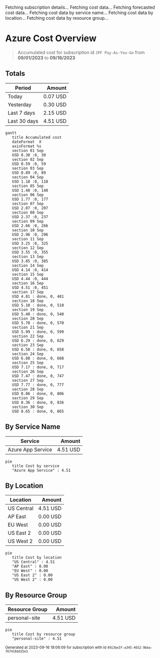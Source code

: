 Fetching subscription details...
Fetching cost data...
Fetching forecasted cost data...
Fetching cost data by service name...
Fetching cost data by location...
Fetching cost data by resource group...
# Azure Cost Overview

> Accumulated cost for subscription id `JPF Pay-As-You-Go` from **09/01/2023** to **09/16/2023**

## Totals

|Period|Amount|
|---|---:|
|Today|0.07 USD|
|Yesterday|0.30 USD|
|Last 7 days|2.15 USD|
|Last 30 days|4.51 USD|

```mermaid
gantt
   title Accumulated cost
   dateFormat  X
   axisFormat %s
   section 01 Sep
   USD 0.30 :0, 30
   section 02 Sep
   USD 0.59 :0, 59
   section 03 Sep
   USD 0.89 :0, 89
   section 04 Sep
   USD 1.18 :0, 118
   section 05 Sep
   USD 1.48 :0, 148
   section 06 Sep
   USD 1.77 :0, 177
   section 07 Sep
   USD 2.07 :0, 207
   section 08 Sep
   USD 2.37 :0, 237
   section 09 Sep
   USD 2.66 :0, 266
   section 10 Sep
   USD 2.96 :0, 296
   section 11 Sep
   USD 3.25 :0, 325
   section 12 Sep
   USD 3.55 :0, 355
   section 13 Sep
   USD 3.85 :0, 385
   section 14 Sep
   USD 4.14 :0, 414
   section 15 Sep
   USD 4.44 :0, 444
   section 16 Sep
   USD 4.51 :0, 451
   section 17 Sep
   USD 4.81 : done, 0, 481
   section 18 Sep
   USD 5.10 : done, 0, 510
   section 19 Sep
   USD 5.40 : done, 0, 540
   section 20 Sep
   USD 5.70 : done, 0, 570
   section 21 Sep
   USD 5.99 : done, 0, 599
   section 22 Sep
   USD 6.29 : done, 0, 629
   section 23 Sep
   USD 6.58 : done, 0, 658
   section 24 Sep
   USD 6.88 : done, 0, 688
   section 25 Sep
   USD 7.17 : done, 0, 717
   section 26 Sep
   USD 7.47 : done, 0, 747
   section 27 Sep
   USD 7.77 : done, 0, 777
   section 28 Sep
   USD 8.06 : done, 0, 806
   section 29 Sep
   USD 8.36 : done, 0, 836
   section 30 Sep
   USD 8.65 : done, 0, 865
```

## By Service Name

|Service|Amount|
|---|---:|
|Azure App Service|4.51 USD|

```mermaid
pie
   title Cost by service
   "Azure App Service" : 4.51
```

## By Location

|Location|Amount|
|---|---:|
|US Central|4.51 USD|
|AP East|0.00 USD|
|EU West|0.00 USD|
|US East 2|0.00 USD|
|US West 2|0.00 USD|

```mermaid
pie
   title Cost by location
   "US Central" : 4.51
   "AP East" : 0.00
   "EU West" : 0.00
   "US East 2" : 0.00
   "US West 2" : 0.00
```

## By Resource Group

|Resource Group|Amount|
|---|---:|
|personal-site|4.51 USD|

```mermaid
pie
   title Cost by resource group
   "personal-site" : 4.51
```

<sup>Generated at 2023-09-16 18:06:09 for subscription with id `4913be3f-a345-4652-9bba-767418dd25e3`</sup>
